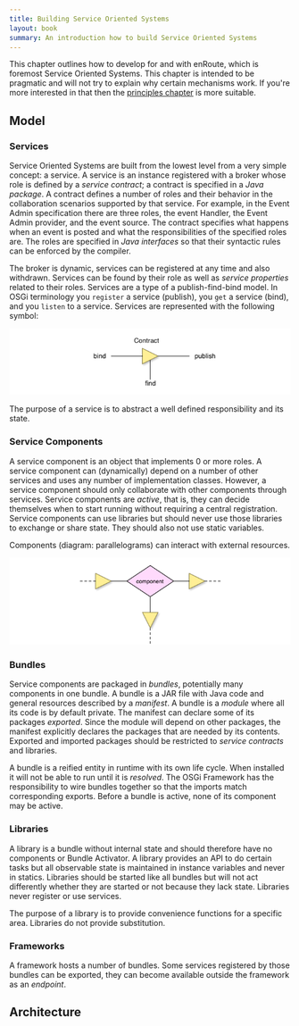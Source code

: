 ```yaml
---
title: Building Service Oriented Systems
layout: book
summary: An introduction how to build Service Oriented Systems
---
```


This chapter outlines how to develop for and with enRoute, which is foremost Service Oriented Systems. This chapter is intended to be pragmatic and will not try to explain why certain mechanisms work. If you're more interested in that then the [principles chapter](300-principles.html) is more suitable.

## Model

### Services

Service Oriented Systems are built from the lowest level from a very simple concept: a service. A service is an instance registered with a broker whose role is defined by a _service contract_; a contract is specified in a _Java package_. A contract defines a number of roles and their behavior in the collaboration scenarios supported by that service. For example, in the Event Admin specification there are three roles, the event Handler, the Event Admin provider, and the event source. The contract specifies what happens when an event is posted and what the responsibilities of the specified roles are. The roles are specified in _Java interfaces_ so that their syntactic rules can be enforced by the compiler.


The broker is dynamic, services can be registered at any time and also withdrawn. Services can be found by their role as well as _service properties_ related to their roles. Services are a type of a publish-find-bind model. In OSGi terminology you `register` a service (publish), you `get` a service (bind), and you `listen` to a service. Services are represented with the following symbol:

![Service Legend](/img/book/service-def-0.png)

The purpose of a service is to abstract a well defined responsibility and its state.

### Service Components

A service component is an object that implements 0 or more roles. A service component can (dynamically) depend on a number of other services and uses any number of implementation classes. However, a service component should only collaborate with other components through services.  Service components are _active_, that is, they can decide themselves when to start running without requiring a central registration. Service components can use libraries but should never use those libraries to exchange or share state. They should also not use static variables.

Components (diagram: parallelograms) can interact with external resources.

![Service Legend](/img/book/component-def-0.png)

### Bundles

Service components are packaged in _bundles_, potentially many components in one bundle. A bundle is a JAR file with Java code and general resources described by a _manifest_. A bundle is a _module_ where all its code is by default private. The manifest can declare some of its packages _exported_. Since the module will depend on other packages, the manifest explicitly declares the packages that are needed by its contents. Exported and imported packages should be restricted to _service contracts_ and libraries.

A bundle is a reified entity in runtime with its own life cycle. When installed it will not be able to run until it is _resolved_. The OSGi Framework has the responsibility to wire bundles together so that the imports match corresponding exports. Before a bundle is active, none of its component may be active.

### Libraries

A library is a bundle without internal state and should therefore have no components or Bundle Activator. A library provides an API to do certain tasks but all observable state is maintained in instance variables and never in statics. Libraries should be started like all bundles but will not act differently whether they are started or not because they lack state. Libraries never register or use services.

The purpose of a library is to provide convenience functions for a specific area. Libraries do not provide substitution.

### Frameworks 

A framework hosts a number of bundles. Some services registered by those bundles can be exported, they can become available outside the framework as an _endpoint_. 


## Architecture 

    













<!--
# Background
bnd is the Swiss army knife of OSGi, it is used for creating and working with OSGi bundles. Its primary goal is take the pain out of developing bundles. With OSGi you are forced to provide additional metadata in the JAR's manifest to verify the consistency of your "class path". This metadata must be closely aligned with the class files in the bundle and the policies that a company has about versioning. Maintaining this metdata is an error prone chore because many aspects are redundant.

bnd's raison d'etre is therefore to remove the chores and use the redundancy to create the manifest from the class files instead of maintaining it by hand. The core task is therefore to analyze the class files and find any dependencies. These dependencies are then merged with ''instructions'' supplied by the user. For example, adding a version to all imported packages from a specific library can be specified as:

    Import-Package: com.library.*; version = 1.21

The OSGi manifest must explicitly mention a package, bnd allows the use of wildcards. bnd contains many more such conveniences. bnd roots are about 10 years old and bnd has therefore a large number of functions that remove such chores. These range from simplifying the use of OSGi Declarative Services, working with Spring and Blueprint, WAR and WAB files, version analysis, project dependencies, and much more.

Over time bnd started to appear in many different incarnations. It is an an ant task, a command line utility, and a bundle for Eclipse. Other projects have used bndlib to create a maven plugin, bndtools and Sigil both Eclipse IDEs, and others. By keeping the core library small and uncoupled (bnd has no external connections except Java 5), it is easy to embed the functionality in other projects.

## Workflow
Traditionally, JAR files were made with the JDK jar tool, the jar ant task, or the Maven packager. All these tools share the same concept. The developer creates a directory image of the jar by copying files to a directory; this directory is then jarred. This model can be called the ''push'' model. Obviously this method works well.

bnd works differently, it uses the ''pull'' model. Instructions in the bnd file describe the contents of the desired JAR file without writing this structure to disk. The contents from the output can come from the class path or from anywhere in the file system. For example, the following instruction includes the designated packages in the JAR:

  Private-Package: com.example.*
 
bnd can create a JAR from packages the sources, directories or other JAR files. You never have to copy files around, the instructions that Bnd receives are sufficient to retrieve the files from their original location, preprocessing or filtering when required.

The Jar is constructed from 3 different arguments:

    Export-Package
    Private-Package
    Include-Resource

Private-Package and Export-Package contain ''instructions''. Instructions are patterns + attributes and directives, looking like normal OSGi attributes and directives. For example:

    Export-Package: com.acme.*;version=1.2

Each instruction is applied to each package on the classpath in the definition order. That is, if an earlier instruction matches, the later instruction never gets a chance to do its work. If an instruction matches its attributes and properties are applied to the packages. The difference between the Private-Package argument and the Export-Package arguments is that the export version selects the packages for export. If the packages overlap between the two, the export wins.

An instruction can also be negative when it starts with a '!'. In that case the package is excluded from the selection. For example:

    Export-Package: !com.acme.impl, com.acme.*;version=1.2

Note that the instructions are applied in order. If the ! instruction was at the end in the previous example, it would not have done its work because the com.acme.* would already have matched.

The Include-Resource argument can be used to copy resources from the file system in the JAR. This is useful for licenses, images, etc. The instructions in the argument can be a directory, a file, or an inline JAR. The default JAR path is the the root for a directory or the filename for a file. The path can be overridden. Instructions that are enclosed in curly braces, like {license.txt}, are pre-processed, expanding any macros in the file.

Once the JAR is created, the bnd program analyzes the classes and creates an import list with all the packages that are not contained in the jar but which are referred to. This import list is matched against the Import-Package instructions. Normally, the Import-Package argument is *; all referred packages will be imported. However, sometimes it is necessary to ignore an import or provide attributes on the import statement. For example, make the import optional or discard the import:

    Import-Package: !com.acme.*, *;resolution:=optional

The arguments to bnd are normal given as a set of properties. Properties that begin with an upper case are copied to the manifest (possibly after processing). Lower case properties are used for macro variables but are not set as headers in the manifest.

After the JAR is created, the bnd program will verify the result. This will check the resulting manifest in painstaking detail.

The bnd program works on a higher level then traditional jarring; this might take some getting used to. However, it is much more elegant to think in packages than that it is to think in files. The fact that bnd understand the semantics of a bundle allows it to detect many errors and allows bundles to be created with almost no special information. 

bnd will not create an output file if none of the resources is newer than an existing output file.

The program is available in several forms: command line, ant task, maven plugin, and an Eclipse plugin.

##Tips
There are some common pitfalls that can be prevented by following the tips:

* Keep it simple. bnd's defaults are pretty good and not specifying is usually the best solution. KISS!
* Think packages ... yes it feels redundant to specify the packages that are in your source directory but your artifact will get a life of its own over time. Many IDEs and build tools restricted us to one artifact per project but bnd allows many artifacts, allowing the choice of granularity to you. As OSGi's packages can be easily refactored you can design the contents of your artifacts depending on the deployment needs. Think packages!
* Private is always better than export, only use export when you absolute need it.
* Not versioning an exported package is at your own peril. Sorry, that is false, it is at the peril of your users.
* Do not use the Bundle-ClassPath, if you need to include whole JARs, see the @ option at Include-Resource
* If you do not understand a header, remove it
* If you have a problem, make an example that is as small as possible and send it to.


-->
